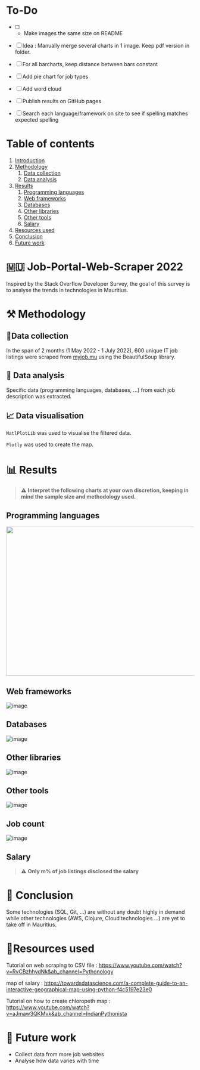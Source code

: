 # To-Do #
- [ ] - Make images the same size on README
- [ ] Idea : Manually merge several charts in 1 image. Keep pdf version in folder.
- [ ] For all barcharts, keep distance between bars constant
- [ ] Add pie chart for job types
- [ ] Add word cloud
- [ ] Publish results on GitHub pages
- [ ] Search each language/framework on site to see if spelling matches expected spelling


# Table of contents #
1. [Introduction](#intro)
2. [Methodology](#Methodology)
   1. [Data collection](#collection)
   2. [Data analysis](#analysis)
3. [Results](#results)
   1. [Programming languages](#prog)
   2. [Web frameworks](#web)
   3. [Databases](#databases)
   4. [Other libraries](#libraries)
   5. [Other tools](#tools)
   6. [Salary](#salary)
5. [Resources used](#resources)
6. [Conclusion](#conclusion)
7. [Future work](#future) 

# 🇲🇺 Job-Portal-Web-Scraper 2022  <a name="intro"></a> #

Inspired by the Stack Overflow Developer Survey, the goal of this survey is to analyse the trends in technologies in Mauritius.

#  ⚒️ Methodology  <a name="Methodology"></a> #

## 📝Data collection  <a name="collection"></a> ##
In the span of $2$ months (1 May 2022 - 1 July 2022), $600$ unique IT job listings were scraped from [myjob.mu](https://www.myjob.mu/) using the BeautifulSoup library. 

## 🔎 Data analysis <a name="analysis"></a> ##
Specific data (programming languages, databases, ...) from each job description was extracted.

## 📈 Data visualisation ##
`MatlPlotLib` was used to visualise the filtered data.

`Plotly` was used to create the map.


# 📊 Results <a name="results"></a> #
> ⚠️ **Interpret the following charts at your own discretion, keeping in mind the sample size and methodology used.**
> 

## Programming languages <a name="prog"></a> ## 
<img src="https://user-images.githubusercontent.com/65414576/167571045-bccf3082-e958-4043-ac14-c3d4c5166c5f.png" width="600" height ="400">

## Web frameworks <a name="web"></a> ## 
![image](https://user-images.githubusercontent.com/65414576/167336522-59ef6c94-a46e-4dad-b8d9-e64e27f72d8c.png)

## Databases <a name="databases"></a> ##
![image](https://user-images.githubusercontent.com/65414576/167336593-e78bcf0d-8cb0-4745-8ca9-88069add29ba.png)

## Other libraries <a name="libraries"></a> ##
![image](https://user-images.githubusercontent.com/65414576/167336578-879767b2-c77f-4df4-8589-db4cf9cafb96.png)

## Other tools <a name="tools"></a> ##
![image](https://user-images.githubusercontent.com/65414576/167336555-67b0ccff-e8e6-4e6c-af54-5f43b6916167.png)

## Job count  ##

![image](https://user-images.githubusercontent.com/65414576/168541351-38da4b28-205c-4297-abab-eae8191e1513.png)

## Salary <a name="salary"></a> ##
> ⚠️ **Only m% of job listings disclosed the salary**

# 🎊 Conclusion <a name="conclusion"></a> # 
Some technologies (SQL, Git, ...) are without any doubt highly in demand while other technologies (AWS, Clojure, Cloud technologies ...) are yet to take off in Mauritius. 
# 🌠Resources used  <a name="resources"></a> #

Tutorial on web scraping to CSV file : https://www.youtube.com/watch?v=RvCBzhhydNk&ab_channel=Pythonology

map of salary : https://towardsdatascience.com/a-complete-guide-to-an-interactive-geographical-map-using-python-f4c5197e23e0

Tutorial on how to create chloropeth map : https://www.youtube.com/watch?v=aJmaw3QKMvk&ab_channel=IndianPythonista

# 🔮 Future work <a name="future"></a> # 
- Collect data from more job websites
- Analyse how data varies with time
